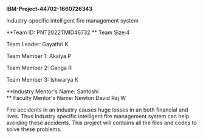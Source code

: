 **IBM-Project-44702-1660726343**

Industry-specific intelligent fire management system

**Team ID: PNT2022TMID46732
**
Team Size:4

Team Leader: Gayathri K

Team Member 1: Akalya P

Team Member 2: Ganga R

Team Member 3: Ishwarya K

**Industry Mentor's Name: Santoshi   
**
Faculty Mentor's Name: Newton David Raj W

Fire accidents in an industry causes huge losses in an both financial and lives. Thus Industry specific intelligent fire management system can help avoiding these accidents. This project will contains all the files and codes to solve these problems.

